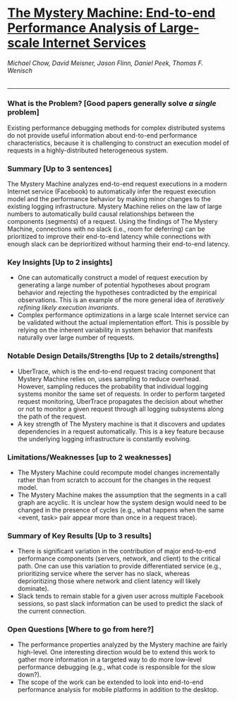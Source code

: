 # [The Mystery Machine: End-to-end Performance Analysis of Large-scale Internet Services](http://web.eecs.umich.edu/~twenisch/papers/osdi14.pdf)

###### Michael Chow, David Meisner, Jason Flinn, Daniel Peek, Thomas F. Wenisch

---

### What is the Problem? [Good papers generally solve *a single* problem]

Existing performance debugging methods for complex distributed systems do not provide useful information about end-to-end performance characteristics, because it is challenging to construct an execution model of requests in a highly-distributed heterogeneous system. 

### Summary [Up to 3 sentences]

The Mystery Machine analyzes end-to-end request executions in a modern Internet service (Facebook) to automatically infer the request execution model and the performance behavior by making minor changes to the existing logging infrastructure. Mystery Machine relies on the law of large numbers to automatically build causal relationships between the components (segments) of a request. Using the findings of The Mystery Machine, connections with no slack (i.e., room for deferring) can be prioritized to improve their end-to-end latency while connections with enough slack can be deprioritized without harming their end-to-end latency.

### Key Insights [Up to 2 insights]

- One can automatically construct a model of request execution by generating a large number of potential hypotheses about program behavior and rejecting the hypotheses contradicted by the empirical observations. This is an example of the more general idea of *iteratively refining likely execution invariants*.
- Complex performance optimizations in a large scale Internet service can be validated without the actual implementation effort. This is possible by relying on the inherent variability in system behavior that manifests naturally over large number of requests.

### Notable Design Details/Strengths [Up to 2 details/strengths]

- UberTrace, which is the end-to-end request tracing component that Mystery Machine relies on, uses sampling to reduce overhead. However, sampling reduces the probability that individual logging systems monitor the same set of requests. In order to perform targeted request monitoring, UberTrace propagates the decision about whether or not to monitor a given request through all logging subsystems along the path of the request.
- A key strength of The Mystery machine is that it discovers and updates dependencies in a request automatically. This is a key feature because the underlying logging infrastructure is constantly evolving.

### Limitations/Weaknesses [up to 2 weaknesses]

- The Mystery Machine could recompute model changes incrementally rather than from scratch to account for the changes in the request model.
- The Mystery Machine makes the assumption that the segments in a call graph are acyclic. It is unclear how the system design would need to be changed in the presence of cycles (e.g., what happens when the same <event, task> pair appear more than once in a request trace).

### Summary of Key Results [Up to 3 results]

- There is significant variation in the contribution of major end-to-end performance components (servers, network, and client) to the critical path. One can use this variation to provide differentiated service (e.g., prioritizing service where the server has no slack, whereas deprioritizing those where network and client latency will likely dominate).
- Slack tends to remain stable for a given user across multiple Facebook sessions, so past slack information can be used to predict the slack of the current connection.

### Open Questions [Where to go from here?]

- The performance properties analyzed by the Mystery machine are fairly high-level. One interesting direction would be to extend this work to gather more information in a targeted way to do more low-level performance debugging (e.g., what code is responsible for the slow down?).
- The scope of the work can be extended to look into end-to-end performance analysis for mobile platforms in addition to the desktop.